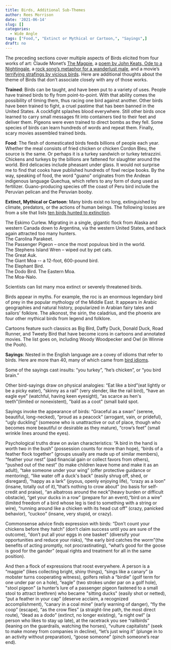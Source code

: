 ```yaml
---
title: Birds, Additional Sub-Themes
author: Rees Morrison
date: '2021-06-14'
slug: []
categories:
  - Wide Angle
tags: ["Food,", "Extinct or Mythical or Cartoon,", "Sayings",]
draft: no 
---
```


The preceding sections cover multiple aspects of Birds elicited from four works of art:   Claude Monet’s [The Magpie](https://themesfromart.com/post/2021-06-07-birds-the-magpie-a-painting-by-claude-monet/birdsmagpie/), a [poem by John Keats, Ode to a Nightingale](https://themesfromart.com/post/2021-06-14-birds-ode-to-a-nightingale-a-poem-by-john-keats/birdskeats/), a [rock song’s metaphor for a wanderlust male](https://themesfromart.com/post/2021-06-07-birds-free-bird-a-song-by-lynyrd-skynyrd/birdsfreebird/), and a movie’s [terrifying strafings by vicious birds](https://themesfromart.com/post/2021-06-07-birds-the-birds-a-movie-directed-by-alfred-hitchcock/birdsthebirds/). Here are additional thoughts about the theme of Birds that don’t associate closely with any of those works. 

<!--more-->

**Trained**: Birds can be taught, and have been put to a variety of uses.  People have trained birds to fly from point-to-point.  With that ability comes the possibility of timing them, thus racing one bird against another.   Other birds have been trained to fight, a cruel pastime that has been banned in the United States.  A cockfight splashes blood everywhere.  Still other birds once learned to carry small messages fit into containers tied to their feet and deliver them. Pigeons were even trained to direct bombs as they fell. Some species of birds can learn hundreds of words and repeat them. Finally, scary movies assembled trained birds.

**Food**: The flesh of domesticated birds feeds billions of people each year.  Whether the meal consists of fried chicken or chicken Cordon Bleu, the source is the same.  Or perhaps it is a turkey sandwich or turkey tetrazzini.  Chickens and turkeys by the billions are fattened for slaughter around the world.  Bird delicacies include pheasant under glass. It would not surprise me to find that cooks have published hundreds of fowl recipe books.  By the way, speaking of food, the word "guano" originates from the Andean indigenous language Quechua, which refers to any form of dung used as fertilizer.  Guano-producing species off the coast of Peru bird include the Peruvian pelican and the Peruvian booby.

**Extinct, Mythical or Cartoon**: Many birds exist no long, extinguished by climate, predators, or the actions of human beings.  The following losses are from a site that lists [ten birds hunted to extinction](https://www.thoughtco.com/recently-extinct-birds-1093727).

The Eskimo Curlew.  Migrating in a single, gigantic flock from Alaska and western Canada down to Argentina, via the western United States, and back again attracted too many hunters.  
The Carolina Parakeet.  
The Passenger Pigeon – once the most populous bird in the world.  
The Stephens Island Wren – wiped out by pet cats.  
The Great Auk.  
The Giant Moa -- a 12-foot, 600-pound bird.  
The Elephant Bird.  
The Dodo Bird.
The Eastern Moa.  
The Moa-Nalo.  

Scientists can list many moa extinct or severely threatened birds.

Birds appear in myths.  For example, the roc is an enormous legendary bird of prey in the popular mythology of the Middle East.  It appears in Arabic geographies and natural history, popularized in Arabian fairy tales and sailors' folklore.  The alkonost, the sirin, the caladrius, and the phoenix are four other mythical birds from legend and folklore.

Cartoons feature such classics as Big Bird, Daffy Duck, Donald Duck, Road Runner, and Tweety Bird that have become icons in cartoons and annotated movies.   The list goes on, including Woody Woodpecker and Owl (in Winnie the Pooh). 

**Sayings**:  Nested in the English language are a covey of idioms that refer to birds.  Here are more than 40, many of which came from [bird idioms](https://www.thespruce.com/bird-idioms-explained-386739).

Some of the sayings cast insults: “you turkey”, “he’s chicken”, or “you bird brain.” 

Other bird-sayings draw on physical analogies:  “Eat like a bird”(eat lightly or be a picky eater), “skinny as a rail” (very slender, like the rail bird), “have an eagle eye” (watchful, having keen eyesight), “as scarce as hen's teeth”(limited or nonexistent), "bald as a coot" (small bald spot.

Sayings invoke the appearance of birds:  “Graceful as a swan” (serene, beautiful, long-necked), “proud as a peacock” (arrogant, vain, or prideful), “ugly duckling” (someone who is unattractive or out of place, though who becomes more beautiful or desirable as they mature), “crow’s feet” (small wrinkle lines around the eyes).

Psychological truths draw on avian characteristics:  “A bird in the hand is worth two in the bush” (possession counts for more than hope), “birds of a feather flock together” (groups usually are made up of similar members), “feather your nest” (pad financial gain or collect favors from others), “pushed out of the nest” (to make children leave home and make it as an adult), “take someone under your wing” (offer protective guidance or mentoring), “like water off a duck's back” (easily shrug off, shed, or disregard), “happy as a lark” (joyous, openly enjoying life), “crazy as a loon” (insane, totally out of it),“that’s nothing to crow about” (no basis for self-credit and praise), “an albatross around the neck”(heavy burden or difficult obstacle), “get your ducks in a row” (prepare for an event),“bird on a wire” (limited freedom of a bird whose leg is tied to something with a string or wire), “running around like a chicken with its head cut off” (crazy, panicked behavior), “cuckoo” (insane, very stupid, or crazy).

Commonsense advice finds expression with birds: “Don’t count your chickens before they hatch” (don’t claim success until you are sure of the outcome), “don’t put all your eggs in one basket” (diversify your opportunities and reduce your risks), “the early bird catches the worm”(the benefits of acting promptly, not procrastinating), “what’s good for the goose is good for the gander” (equal rights and treatment for all in the same position).

And then a flock of expressions that roost everywhere.  A person is a “magpie” (likes collecting bright, shiny things), “sings like a canary” (a mobster turns cooperating witness), golfers relish a “birdie” (golf term for one under par on a hole), “eagle” (two strokes under par on a golf hole), "stool pigeon" (a hunter’s lure of a passenger pigeon fastened to a small stool to attract brethren) who became "sitting ducks" (easily shot or netted), “put a feather in your cap” (deserve acclaim, a recognized accomplishment), “canary in a coal mine” (early warning of danger), “fly the coop” (escape), “as the crow flies” (a straight-line path, the most direct route), “dead as a dodo” (extinct, no longer existing), “a night owl” (a person who likes to stay up late), at the racetrack you see “railbirds” (leaning on the guardrails, watching the horses), “vulture capitalists” (seek to make money from companies in decline), “let’s just wing it” (plunge in to an activity without preparation), “goose someone” (pinch someone’s rear end).

